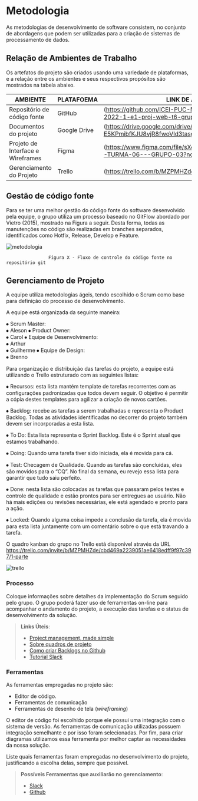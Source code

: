 
# Metodologia

As metodologias de desenvolvimento de software consistem, no conjunto de abordagens que podem ser utilizadas para a criação de sistemas de processamento de dados.

## Relação de Ambientes de Trabalho

Os artefatos do projeto são criados usando uma variedade de plataformas, e a relação entre os ambientes e seus respectivos propósitos são mostrados na tabela abaixo.

| AMBIENTE | PLATAFOEMA | LINK DE ACESSO                |
|--------------------|------------------------------------|----------------------------------------|
|Repositório de código fonte| GitHub | (https://github.com/ICEI-PUC-Minas-PMV-ADSpmv-ads-2022-1-e1-proj-web-t6-grupo_3_adoteoudoeseupet) |
|Documentos do projeto| Google Drive | (https://drive.google.com/drive/folders/1BhRf-E5KPmibfKJU8vjR8fwoVId3tasg?usp=sharing) |
|Projeto de Interface e Wireframes| Figma | (https://www.figma.com/file/sXo0QylsZ5hqCiqSTdWL3f/ADS-TURMA-06---GRUPO-03?nodeid=0%3A1) |
|Gerenciamento do Projeto| Trello | (https://trello.com/b/MZPMHZde/1-parte) |

## Gestão de código fonte

Para se ter uma melhor gestão do código fonte do software desenvolvido pela equipe, o grupo utiliza um processo baseado no GitFlow abordado por Vietro (2015), mostrado na Figura a seguir. Desta forma, todas as manutenções no código são realizadas em branches separados, identificados como Hotfix, Release, Develop e Feature.

![metodologia](https://user-images.githubusercontent.com/90843292/168430149-bcd9ea96-8499-4b1a-b00d-86d9e23cbdcf.jpg)

                    Figura X - Fluxo de controle do código fonte no repositório git



## Gerenciamento de Projeto

A equipe utiliza metodologias ágeis, tendo escolhido o Scrum como base para definição do processo de desenvolvimento.

A equipe está organizada da seguinte maneira:

⦁ Scrum Master:<br>
 ⦁ Aleson
⦁ Product Owner:<br>
 ⦁ Carol
⦁ Equipe de Desenvolvimento:<br>
 ⦁ Arthur<br>
 ⦁ Guilherme
⦁ Equipe de Design:<br>
 ⦁ Brenno

Para organização e distribuição das tarefas do projeto, a equipe está utilizando o Trello estruturado com as seguintes listas:

⦁ Recursos: esta lista mantém template de tarefas recorrentes com as configurações padronizadas que todos devem seguir. O objetivo é permitir a cópia destes templates para agilizar a criação de novos cartões.

⦁ Backlog: recebe as tarefas a serem trabalhadas e representa o Product Backlog. Todas as atividades identificadas no decorrer do projeto também devem ser incorporadas a esta lista.

⦁ To Do: Esta lista representa o Sprint Backlog. Este é o Sprint atual que estamos trabalhando.

⦁ Doing: Quando uma tarefa tiver sido iniciada, ela é movida para cá.

⦁ Test: Checagem de Qualidade. Quando as tarefas são concluídas, eles são movidos para o “CQ”. No final da semana, eu revejo essa lista para garantir que tudo saiu perfeito.

⦁ Done: nesta lista são colocadas as tarefas que passaram pelos testes e controle de qualidade e estão prontos para ser entregues ao usuário. Não há mais edições ou revisões necessárias, ele está agendado e pronto para a ação.

⦁ Locked: Quando alguma coisa impede a conclusão da tarefa, ela é movida para esta lista juntamente com um comentário sobre o que está travando a tarefa.

O quadro kanban do grupo no Trello está disponível através da URL https://trello.com/invite/b/MZPMHZde/cbd469a2239051ae6418edff9f97c397/1-parte

![trello](https://user-images.githubusercontent.com/90843292/168431034-b56654c5-e625-4221-bceb-28108f526704.jpg)


### Processo

Coloque  informações sobre detalhes da implementação do Scrum seguido pelo grupo. O grupo poderá fazer uso de ferramentas on-line para acompanhar o andamento do projeto, a execução das tarefas e o status de desenvolvimento da solução.
 
> **Links Úteis**:
> - [Project management, made simple](https://github.com/features/project-management/)
> - [Sobre quadros de projeto](https://docs.github.com/pt/github/managing-your-work-on-github/about-project-boards)
> - [Como criar Backlogs no Github](https://www.youtube.com/watch?v=RXEy6CFu9Hk)
> - [Tutorial Slack](https://slack.com/intl/en-br/)

### Ferramentas

As ferramentas empregadas no projeto são:

- Editor de código.
- Ferramentas de comunicação
- Ferramentas de desenho de tela (_wireframing_)

O editor de código foi escolhido porque ele possui uma integração com o
sistema de versão. As ferramentas de comunicação utilizadas possuem
integração semelhante e por isso foram selecionadas. Por fim, para criar
diagramas utilizamos essa ferramenta por melhor captar as
necessidades da nossa solução.

Liste quais ferramentas foram empregadas no desenvolvimento do projeto, justificando a escolha delas, sempre que possível.
 
> **Possíveis Ferramentas que auxiliarão no gerenciamento**: 
> - [Slack](https://slack.com/)
> - [Github](https://github.com/)
